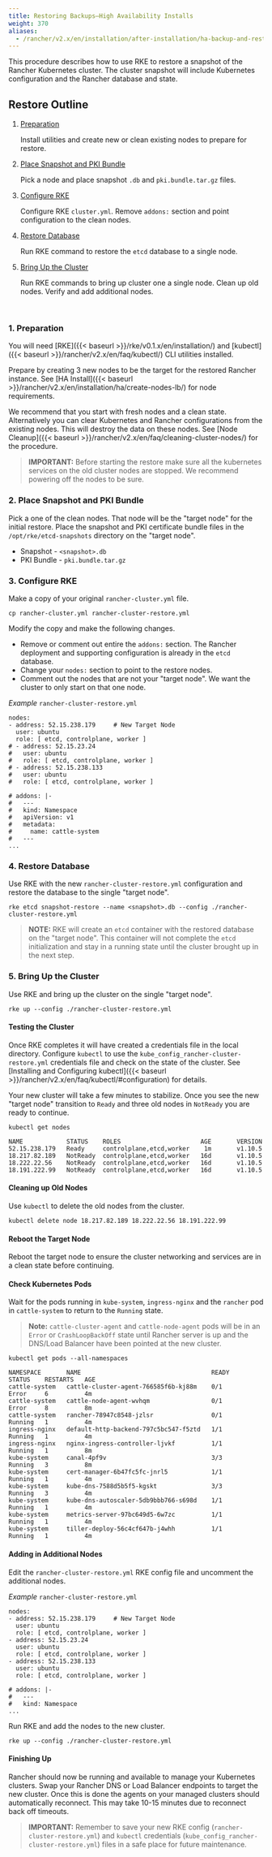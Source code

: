 ```yaml
---
title: Restoring Backups—High Availability Installs
weight: 370
aliases:
  - /rancher/v2.x/en/installation/after-installation/ha-backup-and-restoration/
---
```


This procedure describes how to use RKE to restore a snapshot of the Rancher Kubernetes cluster. The cluster snapshot will include Kubernetes configuration and the Rancher database and state.

## Restore Outline

1. [Preparation](#1-preparation)

	Install utilities and create new or clean existing nodes to prepare for restore.

2. [Place Snapshot and PKI Bundle](#2-place-snapshot-and-pki-bundle)

	Pick a node and place snapshot `.db` and `pki.bundle.tar.gz` files.

3. [Configure RKE](#3-configure-rke)

	Configure RKE `cluster.yml`. Remove `addons:` section and point configuration to the clean nodes.

4. [Restore Database](#4-restore-database)

	Run RKE command to restore the `etcd` database to a single node.

5. [Bring Up the Cluster](#5-bring-up-the-cluster)

	Run RKE commands to bring up cluster one a single node. Clean up old nodes. Verify and add additional nodes.

<br/>

### 1. Preparation

You will need [RKE]({{< baseurl >}}/rke/v0.1.x/en/installation/) and [kubectl]({{< baseurl >}}/rancher/v2.x/en/faq/kubectl/) CLI utilities installed.

Prepare by creating 3 new nodes to be the target for the restored Rancher instance.  See [HA Install]({{< baseurl >}}/rancher/v2.x/en/installation/ha/create-nodes-lb/) for node requirements.

We recommend that you start with fresh nodes and a clean state. Alternatively you can clear Kubernetes and Rancher configurations from the existing nodes. This will destroy the data on these nodes. See [Node Cleanup]({{< baseurl >}}/rancher/v2.x/en/faq/cleaning-cluster-nodes/) for the procedure.

> **IMPORTANT:** Before starting the restore make sure all the kubernetes services on the old cluster nodes are stopped. We recommend powering off the nodes to be sure.

### 2. Place Snapshot and PKI Bundle

Pick a one of the clean nodes. That node will be the "target node" for the initial restore.  Place the snapshot and PKI certificate bundle files in the `/opt/rke/etcd-snapshots` directory on the "target node".

* Snapshot - `<snapshot>.db`
* PKI Bundle - `pki.bundle.tar.gz`

### 3. Configure RKE

Make a copy of your original `rancher-cluster.yml` file.

```
cp rancher-cluster.yml rancher-cluster-restore.yml
```

Modify the copy and make the following changes.

* Remove or comment out entire the `addons:` section. The Rancher deployment and supporting configuration is already in the `etcd` database.
* Change your `nodes:` section to point to the restore nodes.
* Comment out the nodes that are not your "target node". We want the cluster to only start on that one node.

*Example* `rancher-cluster-restore.yml`

```
nodes:
- address: 52.15.238.179     # New Target Node
  user: ubuntu
  role: [ etcd, controlplane, worker ]
# - address: 52.15.23.24
#   user: ubuntu
#   role: [ etcd, controlplane, worker ]
# - address: 52.15.238.133
#   user: ubuntu
#   role: [ etcd, controlplane, worker ]

# addons: |-
#   ---
#   kind: Namespace
#   apiVersion: v1
#   metadata:
#     name: cattle-system
#   ---
...

```

### 4. Restore Database

Use RKE with the new `rancher-cluster-restore.yml` configuration and restore the database to the single "target node".

```
rke etcd snapshot-restore --name <snapshot>.db --config ./rancher-cluster-restore.yml
```

> **NOTE:** RKE will create an `etcd` container with the restored database on the "target node". This container will not complete the `etcd` initialization and stay in a running state until the cluster brought up in the next step.

### 5. Bring Up the Cluster

Use RKE and bring up the cluster on the single "target node".

```
rke up --config ./rancher-cluster-restore.yml
```

#### Testing the Cluster

Once RKE completes it will have created a credentials file in the local directory.  Configure `kubectl` to use the `kube_config_rancher-cluster-restore.yml` credentials file and check on the state of the cluster. See [Installing and Configuring kubectl]({{< baseurl >}}/rancher/v2.x/en/faq/kubectl/#configuration) for details.

Your new cluster will take a few minutes to stabilize. Once you see the new "target node" transition to `Ready` and three old nodes in `NotReady` you are ready to continue.

```
kubectl get nodes

NAME            STATUS    ROLES                      AGE       VERSION
52.15.238.179   Ready     controlplane,etcd,worker    1m       v1.10.5
18.217.82.189   NotReady  controlplane,etcd,worker   16d       v1.10.5
18.222.22.56    NotReady  controlplane,etcd,worker   16d       v1.10.5
18.191.222.99   NotReady  controlplane,etcd,worker   16d       v1.10.5
```

#### Cleaning up Old Nodes

Use `kubectl` to delete the old nodes from the cluster.

```
kubectl delete node 18.217.82.189 18.222.22.56 18.191.222.99
```

#### Reboot the Target Node

Reboot the target node to ensure the cluster networking and services are in a clean state before continuing.

#### Check Kubernetes Pods

Wait for the pods running in `kube-system`, `ingress-nginx` and the `rancher` pod in `cattle-system` to return to the `Running` state.

> **Note:** `cattle-cluster-agent` and `cattle-node-agent` pods will be in an `Error` or `CrashLoopBackOff` state until Rancher server is up and the DNS/Load Balancer have been pointed at the new cluster.

```
kubectl get pods --all-namespaces

NAMESPACE       NAME                                    READY     STATUS    RESTARTS   AGE
cattle-system   cattle-cluster-agent-766585f6b-kj88m    0/1       Error     6          4m
cattle-system   cattle-node-agent-wvhqm                 0/1       Error     8          8m
cattle-system   rancher-78947c8548-jzlsr                0/1       Running   1          4m
ingress-nginx   default-http-backend-797c5bc547-f5ztd   1/1       Running   1          4m
ingress-nginx   nginx-ingress-controller-ljvkf          1/1       Running   1          8m
kube-system     canal-4pf9v                             3/3       Running   3          8m
kube-system     cert-manager-6b47fc5fc-jnrl5            1/1       Running   1          4m
kube-system     kube-dns-7588d5b5f5-kgskt               3/3       Running   3          4m
kube-system     kube-dns-autoscaler-5db9bbb766-s698d    1/1       Running   1          4m
kube-system     metrics-server-97bc649d5-6w7zc          1/1       Running   1          4m
kube-system     tiller-deploy-56c4cf647b-j4whh          1/1       Running   1          4m
```

#### Adding in Additional Nodes

Edit the `rancher-cluster-restore.yml` RKE config file and uncomment the additional nodes.

*Example* `rancher-cluster-restore.yml`

```
nodes:
- address: 52.15.238.179     # New Target Node
  user: ubuntu
  role: [ etcd, controlplane, worker ]
- address: 52.15.23.24
  user: ubuntu
  role: [ etcd, controlplane, worker ]
- address: 52.15.238.133
  user: ubuntu
  role: [ etcd, controlplane, worker ]

# addons: |-
#   ---
#   kind: Namespace
...

```

Run RKE and add the nodes to the new cluster.

```
rke up --config ./rancher-cluster-restore.yml
```

#### Finishing Up

Rancher should now be running and available to manage your Kubernetes clusters.  Swap your Rancher DNS or Load Balancer endpoints to target the new cluster.  Once this is done the agents on your managed clusters should automatically reconnect.  This may take 10-15 minutes due to reconnect back off timeouts.

> **IMPORTANT:** Remember to save your new RKE config (`rancher-cluster-restore.yml`) and `kubectl` credentials (`kube_config_rancher-cluster-restore.yml`) files in a safe place for future maintenance.
